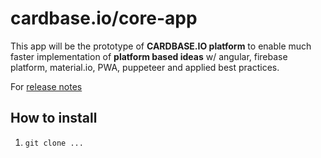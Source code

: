 # cardbase.io/core-app

This app will be the prototype of **CARDBASE.IO platform** to enable much faster implementation of
**platform based ideas** w/ angular, firebase platform, material.io, PWA, puppeteer and applied best practices.



For [release notes](https://github.com/tansudasli/cardbase.io/wiki)

## How to install

1. `git clone ...`


